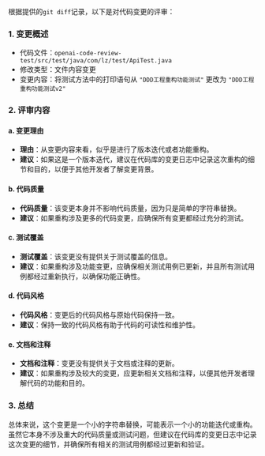 根据提供的`git diff`记录，以下是对代码变更的评审：

### 1. 变更概述
- 代码文件：`openai-code-review-test/src/test/java/com/lz/test/ApiTest.java`
- 修改类型：文件内容变更
- 变更内容：将测试方法中的打印语句从 `"DDD工程重构功能测试"` 更改为 `"DDD工程重构功能测试v2"`

### 2. 评审内容

#### a. 变更理由
- **理由**：从变更内容来看，似乎是进行了版本迭代或者功能重构。
- **建议**：如果这是一个版本迭代，建议在代码库的变更日志中记录这次重构的细节和目的，以便于其他开发者了解变更背景。

#### b. 代码质量
- **代码质量**：该变更本身并不影响代码质量，因为只是简单的字符串替换。
- **建议**：如果重构涉及更多的代码变更，应确保所有变更都经过充分的测试。

#### c. 测试覆盖
- **测试覆盖**：该变更没有提供关于测试覆盖的信息。
- **建议**：如果重构涉及功能变更，应确保相关测试用例已更新，并且所有测试用例都经过重新执行，以确保功能正确性。

#### d. 代码风格
- **代码风格**：变更后的代码风格与原始代码保持一致。
- **建议**：保持一致的代码风格有助于代码的可读性和维护性。

#### e. 文档和注释
- **文档和注释**：变更没有提供关于文档或注释的更新。
- **建议**：如果重构涉及较大的变更，应更新相关文档和注释，以便其他开发者理解代码的功能和目的。

### 3. 总结
总体来说，这个变更是一个小的字符串替换，可能表示一个小的功能迭代或重构。虽然它本身不涉及重大的代码质量或测试问题，但建议在代码库的变更日志中记录这次变更的细节，并确保所有相关的测试用例都经过更新和验证。